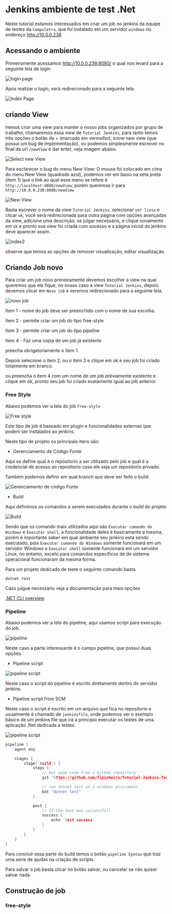 # Jenkins ambiente de test .Net 

Neste tutorial estamos interessados em criar um job no jenkins da equipe de testes da `Compuletra`, que foi instalado em um servidor `windows` no endereço http://10.0.0.238

## Acessando o ambiente

Primeiramente acessamos http://10.0.0.238:8080/ o qual nos levará para a seguinte tela de login

![login page](images/login.png)

Após realizar o login, será redirecionado para a seguinte tela.

![Index Page](images/index.png)

## criando View 

Iremos criar uma view para manter o nosso jobs organizados por grupo de trabalho, chamaremos essa view de `Tutorial Jenkins`, para tanto temos três opções o botão de + (marcado em vermelho), icone new view (que possui um bug de implementação), ou podemos simplesmente escrever no final da url `/newView` e dar enter, veja imagem abaixo.

![Select new View](images/select_new_view.png)

Para esclarecer o bug do menu New View: O mouse foi colocado em cima do menu New View (quadrado azul), podemos ver em baixo na seta preta (item 1) que o link ao qual esse menu se refere é `http://localhost:8080/newView`, porém queremos ir para `http://10.0.0.238:8080/newView`


![New View](images/new_view.png)

Basta escrever o nome da view `Tutorial Jenkins`, selecionar `ver lista` e clicar `ok`, você será redirecionada para outra página com opções avançadas da view, adicione uma descrição, se julgar necessário, e clique novamente em `ok` e pronto sua view foi criada com sucesso e a página inicial do jenkins deve aparecer assim.

![index2](images/index2.png)

observe que temos as opções de remover visualização, editar visualização.

## Criando Job novo

Para criar um job novo primeiramente devemos escolher a view na qual queremos que ele fique, no nosso caso a view `Tutorial Jenkins`, depois devemos clicar em `Novo job` e seremos redirecionado para a seguinte tela.

![novo job](images/new_job.png)

Item 1 - nome do job deve ser preenchido com o nome de sua escolha.

Item 2 - permite criar um job do tipo free-style

Item  3 - permite criar um job do tipo pipeline

Item 4 - Faz uma copia de um job já existente

preecha obrigatoriamente o  Item 1.

Depois selecione o item 2, ou o item 3 e clique em ok e seu job foi criado totalmente em branco. 

ou preencha o item 4 com um nome de um job préviamente existente e clique em ok, pronto seu job foi criado exatamente igual ao job anterior.

### Free Style 

Abaixo podemos ver a tela do job `Free-style`

![Free style](images/free_style.png)

Este tipo de job é baseado em plugin e funcionalidades externas que podem ser instalados ao jenkins.

Neste tipo de projeto os principais itens são:

* Gerenciamento de Código Fonte

Aqui se define qual é o repositorio a ser utilizado pelo job e qual é a credencial de acesso ao repositorio caso ele seja um repositorio privado.

Também podemos definir em qual branch que deve ser feito o build.

![Gerenciamento de código Fonte](images/gerenciamento_codigo.png)

* Build

Aqui definimos os comandos a serem executados durante o build do projeto

![Build](images/build.png)

Sendo que os comando mais utilizados aqui são `Executar comando do Windows` e `Executar shell`, a funcionalidade deles é basicamente a mesma, porém é importante saber em qual ambiente seu jenkins está sendo executado, pois `Executar comando do Windows` somente funcionará em um servidor Windows e `Executar shell` somente funcionará em um servidor Linux, no entanto, exceto para comandos especificos de de sistema operacional funcionaram da mesma forma. 

Para um projeto dedicado de teste o seguinte comando basta

```shell
dotnet test
```
Caso julgue necessário veja a documentação para mais opções

[.NET CLI overview](https://docs.microsoft.com/pt-br/dotnet/core/tools/)

### Pipeline

Abaixo podemos ver a tela do pipeline, aqui usamos script para execução do job.

![pipeline](images/pipeline.png)

Neste caso a parte interessante é o campo pipeline, que possui duas opções

* Pipeline script

![pipeline script](images/pipeline_script.png)

Neste caso o script do pipeline é escrito diretamente dentro do servidor jenkins. 

* Pipeline script from SCM

Neste caso o script é escrito em um arquivo que fica no repositorio e usualmente é chamado de `jenkinsfile`, onde podemos ver o exemplo básico de um jenkins file que irá a principio executar os testes de uma aplicação .Net dedicada a testes.

![pipeline script](images/pipeline_script_scm.png)

```c
pipeline {
    agent any

    stages {
        stage('Build') {
            steps {
                // Get some code from a GitHub repository
                git 'https://github.com/flpinheiro/Tutorial-Jenkins-Test.git'

                // run dotnet test on a windows enviroment
                bat "dotnet test"
            }

            post {
                // If the test was successfull
                success {
                    echo 'test success'
                }
            }
        }
    }
}
```

Para concluir essa parte do build temos o botão `pipeline Syntax` que traz uma serie de ajudas na criação de scripts.

Para salvar o job basta clicar no botão salvar, ou cancelar se não quiser salvar nada.

## Construção de job

### free-style
